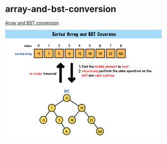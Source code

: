 # array-and-bst-conversion

[Array and BST conversion](https://yuminlee2.medium.com/sorted-array-and-bst-conversion-7ca2adb3c6ba)

![array and bst-summary-card](https://github.com/ClaireLee22/array-and-bst-conversion/blob/main/images/array%20and%20BST%20conversion.png)
